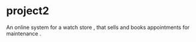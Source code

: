 # project2
An online system for a watch store , that sells and books appointments for maintenance .
